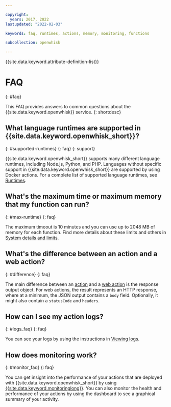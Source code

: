 ```yaml
---

copyright:
  years: 2017, 2022
lastupdated: "2022-02-03"

keywords: faq, runtimes, actions, memory, monitoring, functions

subcollection: openwhisk

---
```


{{site.data.keyword.attribute-definition-list}}


# FAQ
{: #faq}

This FAQ provides answers to common questions about the {{site.data.keyword.openwhisk}} service.
{: shortdesc}

## What language runtimes are supported in {{site.data.keyword.openwhisk_short}}?
{: #supported-runtimes}
{: faq}
{: support}

{{site.data.keyword.openwhisk_short}} supports many different language runtimes, including Node.js, Python, and PHP. Languages without specific support in {{site.data.keyword.openwhisk_short}} are supported by using Docker actions. For a complete list of supported language runtimes, see [Runtimes](/docs/openwhisk?topic=openwhisk-runtimes).


## What's the maximum time or maximum memory that my function can run?
{: #max-runtime}
{: faq}

The maximum timeout is 10 minutes and you can use up to 2048 MB of memory for each function. Find more details about these limits and others in [System details and limits](/docs/openwhisk?topic=openwhisk-limits).

## What's the difference between an action and a web action?
{: #difference}
{: faq}

The main difference between an [action](/docs/openwhisk?topic=openwhisk-actions) and a [web action](/docs/openwhisk?topic=openwhisk-actions_web) is the response output object. For web actions, the result represents an HTTP response, where at a minimum, the JSON output contains a `body` field. Optionally, it might also contain a `statusCode` and `headers`.

## How can I see my action logs?
{: #logs_faq}
{: faq}

You can see your logs by using the instructions in [Viewing logs](/docs/openwhisk?topic=openwhisk-logs).

## How does monitoring work?
{: #monitor_faq}
{: faq}

You can get insight into the performance of your actions that are deployed with {{site.data.keyword.openwhisk_short}} by using [{{site.data.keyword.monitoringlong}}](/docs/openwhisk?topic=openwhisk-monitor-functions). You can also monitor the health and performance of your actions by using the dashboard to see a graphical summary of your activity.


